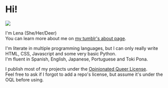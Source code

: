 # Hi!
<img src=pfp.png>

I'm Lena (She/Her/Deer)<br>
You can learn more about me on [my tumblr's about page](https://lensdeer.tumblr.com/about).

I'm literate in multiple programming languages, but I can only really write HTML, CSS, Javascript and some very basic Python.<br>
I'm fluent in Spanish, English, Japanese, Portuguese and Toki Pona.

I publish most of my projects under the [Opinionated Queer License](https://oql.avris.it/license?c=MarshDeer|http://github.com/MarshDeer).<br>
Feel free to ask if I forgot to add a repo's license, but assume it's under the OQL before using.
